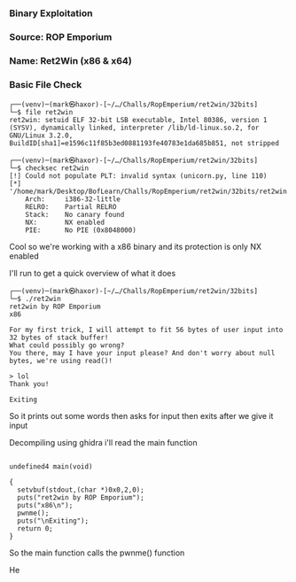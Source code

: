 ### Binary Exploitation

### Source: ROP Emporium

### Name: Ret2Win (x86 & x64)

### Basic File Check

```
┌──(venv)─(mark㉿haxor)-[~/…/Challs/RopEmperium/ret2win/32bits]
└─$ file ret2win
ret2win: setuid ELF 32-bit LSB executable, Intel 80386, version 1 (SYSV), dynamically linked, interpreter /lib/ld-linux.so.2, for GNU/Linux 3.2.0, BuildID[sha1]=e1596c11f85b3ed0881193fe40783e1da685b851, not stripped
                                                                                                                                                                                            
┌──(venv)─(mark㉿haxor)-[~/…/Challs/RopEmperium/ret2win/32bits]
└─$ checksec ret2win
[!] Could not populate PLT: invalid syntax (unicorn.py, line 110)
[*] '/home/mark/Desktop/BofLearn/Challs/RopEmperium/ret2win/32bits/ret2win'
    Arch:     i386-32-little
    RELRO:    Partial RELRO
    Stack:    No canary found
    NX:       NX enabled
    PIE:      No PIE (0x8048000)
```

Cool so we're working with a x86 binary and its protection is only NX enabled

I'll run to get a quick overview of what it does

```
┌──(venv)─(mark㉿haxor)-[~/…/Challs/RopEmperium/ret2win/32bits]
└─$ ./ret2win             
ret2win by ROP Emporium
x86

For my first trick, I will attempt to fit 56 bytes of user input into 32 bytes of stack buffer!
What could possibly go wrong?
You there, may I have your input please? And don't worry about null bytes, we're using read()!

> lol
Thank you!

Exiting
```

So it prints out some words then asks for input then exits after we give it input

Decompiling using ghidra i'll read the main function

```

undefined4 main(void)

{
  setvbuf(stdout,(char *)0x0,2,0);
  puts("ret2win by ROP Emporium");
  puts("x86\n");
  pwnme();
  puts("\nExiting");
  return 0;
}
```

So the main function calls the pwnme() function

He
